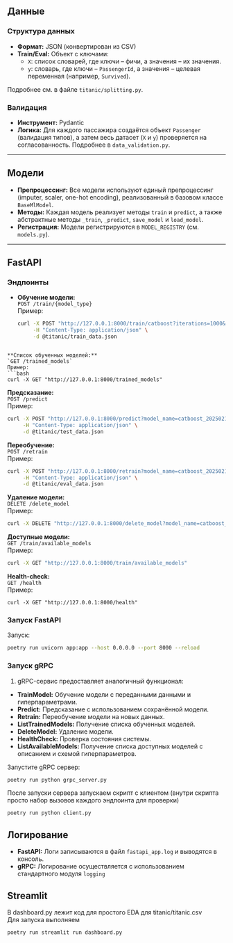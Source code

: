 ## Данные

### Структура данных
- **Формат:** JSON (конвертирован из CSV)
- **Train/Eval:** Объект с ключами:
  - `X`: список словарей, где ключи – фичи, а значения – их значения.
  - `y`: словарь, где ключи – `PassengerId`, а значения – целевая переменная (например, `Survived`).

Подробнее см. в файле `titanic/splitting.py`.

### Валидация
- **Инструмент:** Pydantic
- **Логика:** Для каждого пассажира создаётся объект `Passenger` (валидация типов), а затем весь датасет (`X` и `y`) проверяется на согласованность. Подробнее в `data_validation.py`.

---

## Модели

- **Препроцессинг:** Все модели используют единый препроцессинг (imputer, scaler, one-hot encoding), реализованный в базовом классе `BaseMlModel`.
- **Методы:** Каждая модель реализует методы `train` и `predict`, а также абстрактные методы `_train`, `_predict`, `save_model` и `load_model`.
- **Регистрация:** Модели регистрируются в `MODEL_REGISTRY` (см. `models.py`).

---

## FastAPI

### Эндпоинты

- **Обучение модели:**  
  `POST /train/{model_type}`  
  Пример:
  ```bash
  curl -X POST "http://127.0.0.1:8000/train/catboost?iterations=1000&depth=6" \
       -H "Content-Type: application/json" \
       -d @titanic/train_data.json
```

**Список обученных моделей:**  
`GET /trained_models`  
Пример:
```bash 
curl -X GET "http://127.0.0.1:8000/trained_models"
```

**Предсказание:**  
`POST /predict`  
Пример:
```bash 
curl -X POST "http://127.0.0.1:8000/predict?model_name=catboost_20250213_042111.pkl" \
     -H "Content-Type: application/json" \
     -d @titanic/test_data.json

```

**Переобучение:**  
`POST /retrain`  
Пример:
```bash 
curl -X POST "http://127.0.0.1:8000/retrain?model_name=catboost_20250213_155448.pkl" \
     -H "Content-Type: application/json" \
     -d @titanic/eval_data.json
```

**Удаление модели:**  
`DELETE /delete_model`  
Пример:
```bash
curl -X DELETE "http://127.0.0.1:8000/delete_model?model_name=catboost_20250213_155448.pkl"
```

**Доступные модели:**  
`GET /train/available_models`  
Пример:
```bash
curl -X GET "http://127.0.0.1:8000/train/available_models"
```

**Health-check:**  
`GET /health`  
Пример:
```
curl -X GET "http://127.0.0.1:8000/health"
```

### Запуск FastAPI

Запуск:
```bash
poetry run uvicorn app:app --host 0.0.0.0 --port 8000 --reload
```


### Запуск gRPC

1. gRPC-сервис предоставляет аналогичный функционал:

- **TrainModel:** Обучение модели с переданными данными и гиперпараметрами.
- **Predict:** Предсказание с использованием сохранённой модели.
- **Retrain:** Переобучение модели на новых данных.
- **ListTrainedModels:** Получение списка обученных моделей.
- **DeleteModel:** Удаление модели.
- **HealthCheck:** Проверка состояния системы.
- **ListAvailableModels:** Получение списка доступных моделей с описанием и схемой гиперпараметров.

 Запустите gRPC сервер:
```bash 
poetry run python grpc_server.py
```

После запуски сервера запускаем скрипт с клиентом (внутри скрипта просто набор вызовов каждого эндпоинта для проверки)
```bash 
poetry run python client.py
```

## Логирование

- **FastAPI:** Логи записываются в файл `fastapi_app.log` и выводятся в консоль.
- **gRPC:** Логирование осуществляется с использованием стандартного модуля `logging`

## Streamlit

В dashboard.py лежит код для простого EDA для titanic/titanic.csv  
Для запуска выполняем 
```bash
poetry run streamlit run dashboard.py
```
